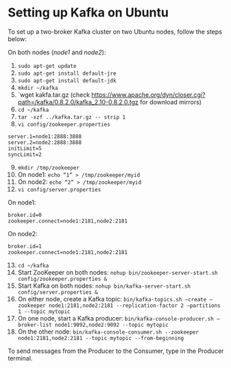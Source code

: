 Setting up Kafka on Ubuntu
==========================

To set up a two-broker Kafka cluster on two Ubuntu nodes, follow the steps below:

On both nodes (*node1* and *node2*):

1. `sudo apt-get update`
2. `sudo apt-get install default-jre`
3. `sudo apt-get install default-jdk`
4. `mkdir ~/kafka`
5. `wget kakfa.tar.gz (check https://www.apache.org/dyn/closer.cgi?path=/kafka/0.8.2.0/kafka_2.10-0.8.2.0.tgz for download mirrors)
6. `cd ~/kafka`
7. `tar -xzf ../kafka.tar.gz -- strip 1`
8. `vi config/zookeeper.properties`
```
server.1=node1:2888:3888
server.2=node2:2888:3888
initLimit=5
syncLimit=2
```
9. `mkdir /tmp/zookeeper`
10. On node1: `echo “1” > /tmp/zookeeper/myid`
11. On node2: `echo “2” > /tmp/zookeeper/myid`
12. `vi config/server.properties`

On node1:
```
broker.id=0
zookeeper.connect=node1:2181,node2:2181
```
On node2:
```
broker.id=1
zookeeper.connect=node1:2181,node2:2181
```
13. `cd ~/kafka`
14. Start ZooKeeper on both nodes: `nohup bin/zookeeper-server-start.sh config/zookeeper.properties &`
15. Start Kafka on both nodes: `nohup bin/kafka-server-start.sh config/server.properties &`
16. On either node, create a Kafka topic: `bin/kafka-topics.sh —create —zookeeper node1:2181,node2:2181 --replication-factor 2 —partitions 1 --topic mytopic`
17. On one node, start a Kafka producer: `bin/kafka-console-producer.sh —broker-list node1:9092,node2:9092 --topic mytopic`
18. On the other node: `bin/kafka-console-consumer.sh --zookeeper node1:2181,node2:2181 --topic mytopic --from-beginning`

To send messages from the Producer to the Consumer, type in the Producer terminal.